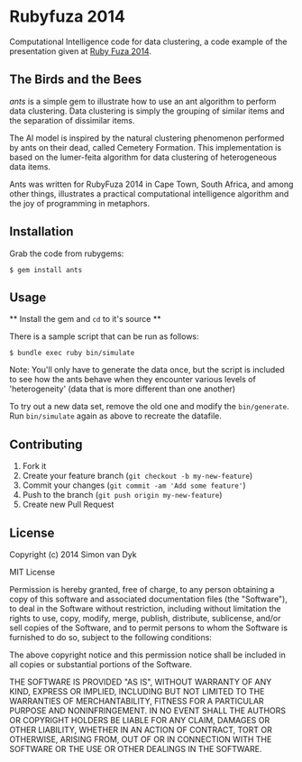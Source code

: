 # Rubyfuza 2014

Computational Intelligence code for data clustering, a code example of the
presentation given at [Ruby Fuza 2014](http://rubyfuza.org).


## The Birds and the Bees

*ants* is a simple gem to illustrate how to use an ant algorithm to perform data
clustering. Data clustering is simply the grouping of similar items and the
separation of dissimilar items.

The AI model is inspired by the natural clustering phenomenon performed by ants
on their dead, called Cemetery Formation. This implementation is based on the
lumer-feita algorithm for data clustering of heterogeneous data items.

Ants was written for RubyFuza 2014 in Cape Town, South Africa, and among other
things, illustrates a practical computational intelligence algorithm and the joy
of programming in metaphors.


## Installation

Grab the code from rubygems:

```
$ gem install ants
```


## Usage

** Install the gem and `cd` to it's source **

There is a sample script that can be run as follows:

```
$ bundle exec ruby bin/simulate
```

Note: You'll only have to generate the data once, but the script is included
to see how the ants behave when they encounter various levels of 'heterogeneity'
(data that is more different than one another)

To try out a new data set, remove the old one and modify the `bin/generate`.
Run `bin/simulate` again as above to recreate the datafile.


## Contributing

1. Fork it
2. Create your feature branch (`git checkout -b my-new-feature`)
3. Commit your changes (`git commit -am 'Add some feature'`)
4. Push to the branch (`git push origin my-new-feature`)
5. Create new Pull Request


## License

Copyright (c) 2014 Simon van Dyk

MIT License

Permission is hereby granted, free of charge, to any person obtaining
a copy of this software and associated documentation files (the
"Software"), to deal in the Software without restriction, including
without limitation the rights to use, copy, modify, merge, publish,
distribute, sublicense, and/or sell copies of the Software, and to
permit persons to whom the Software is furnished to do so, subject to
the following conditions:

The above copyright notice and this permission notice shall be
included in all copies or substantial portions of the Software.

THE SOFTWARE IS PROVIDED "AS IS", WITHOUT WARRANTY OF ANY KIND,
EXPRESS OR IMPLIED, INCLUDING BUT NOT LIMITED TO THE WARRANTIES OF
MERCHANTABILITY, FITNESS FOR A PARTICULAR PURPOSE AND
NONINFRINGEMENT. IN NO EVENT SHALL THE AUTHORS OR COPYRIGHT HOLDERS BE
LIABLE FOR ANY CLAIM, DAMAGES OR OTHER LIABILITY, WHETHER IN AN ACTION
OF CONTRACT, TORT OR OTHERWISE, ARISING FROM, OUT OF OR IN CONNECTION
WITH THE SOFTWARE OR THE USE OR OTHER DEALINGS IN THE SOFTWARE.
